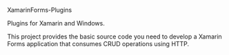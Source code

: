 XamarinForms-Plugins

Plugins for Xamarin and Windows.

This project provides the basic source code you need to develop a Xamarin Forms application that consumes CRUD operations using HTTP.
